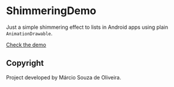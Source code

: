 # ShimmeringDemo
Just a simple shimmering effect to lists in Android apps using plain `AnimationDrawable`.

[Check the demo](screenshot/ShimmeringDemo.mov)

## Copyright

Project developed by Márcio Souza de Oliveira.
